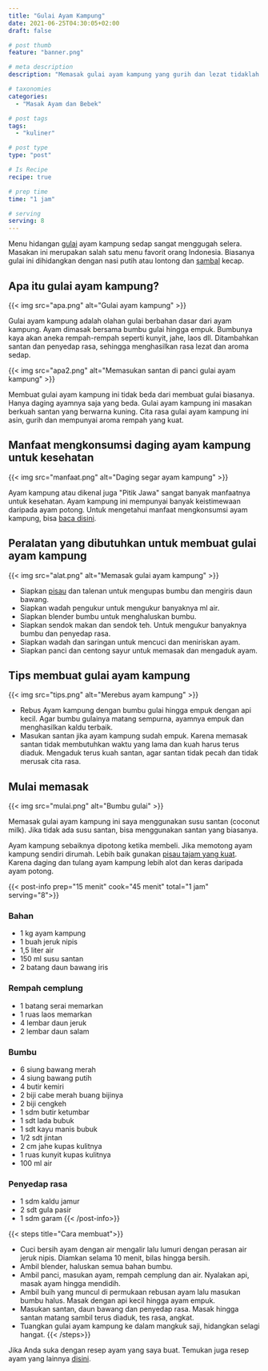 ```yaml
---
title: "Gulai Ayam Kampung"
date: 2021-06-25T04:30:05+02:00
draft: false

# post thumb
feature: "banner.png"

# meta description
description: "Memasak gulai ayam kampung yang gurih dan lezat tidaklah susah. Resep gulai ayam sederhana ini, mudah untuk dibuat sendiri dirumah."

# taxonomies
categories:
  - "Masak Ayam dan Bebek"

# post tags
tags:
  - "kuliner"

# post type
type: "post"

# Is Recipe
recipe: true

# prep time
time: "1 jam"

# serving
serving: 8
---
```

Menu hidangan [gulai](/resep/gulai-tunjang/) ayam kampung sedap sangat menggugah selera. Masakan ini merupakan salah satu menu favorit orang Indonesia. Biasanya gulai ini dihidangkan dengan nasi putih atau lontong dan [sambal](/categories/sambal/) kecap.

## Apa itu gulai ayam kampung?

{{< img src="apa.png" alt="Gulai ayam kampung" >}}

Gulai ayam kampung adalah olahan gulai berbahan dasar dari ayam kampung. Ayam dimasak bersama bumbu gulai hingga empuk. Bumbunya kaya akan aneka rempah-rempah seperti kunyit, jahe, laos dll. Ditambahkan santan dan penyedap rasa, sehingga menghasilkan rasa lezat dan aroma sedap.

{{< img src="apa2.png" alt="Memasukan santan di panci gulai ayam kampung" >}}

Membuat gulai ayam kampung ini tidak beda dari membuat gulai biasanya. Hanya daging ayamnya saja yang beda. Gulai ayam kampung ini masakan berkuah santan yang berwarna kuning. Cita rasa gulai ayam kampung ini asin, gurih dan mempunyai aroma rempah yang kuat.

## Manfaat mengkonsumsi daging ayam kampung untuk kesehatan

{{< img src="manfaat.png" alt="Daging segar ayam kampung" >}}

Ayam kampung atau dikenal juga "Pitik Jawa" sangat banyak manfaatnya untuk kesehatan. Ayam kampung ini mempunyai banyak keistimewaan daripada ayam potong. Untuk mengetahui manfaat mengkonsumsi ayam kampung, bisa [baca disini](/resep/resep-soto-ayam-sederhana/).

## Peralatan yang dibutuhkan untuk membuat gulai ayam kampung

{{< img src="alat.png" alt="Memasak gulai ayam kampung" >}}

-   Siapkan [pisau](https://s.click.aliexpress.com/e/_AeB8hl) dan talenan untuk mengupas bumbu dan mengiris daun bawang.
-   Siapkan wadah pengukur untuk mengukur banyaknya ml air.
-   Siapkan blender bumbu untuk menghaluskan bumbu.
-   Siapkan sendok makan dan sendok teh. Untuk mengukur banyaknya bumbu dan penyedap rasa.
-   Siapkan wadah dan saringan untuk mencuci dan meniriskan ayam.
-   Siapkan panci dan centong sayur untuk memasak dan mengaduk ayam.

## Tips membuat gulai ayam kampung

{{< img src="tips.png" alt="Merebus ayam kampung" >}}

-   Rebus Ayam kampung dengan bumbu gulai hingga empuk dengan api kecil. Agar bumbu gulainya matang sempurna, ayamnya empuk dan menghasilkan kaldu terbaik.
-   Masukan santan jika ayam kampung sudah empuk. Karena memasak santan tidak membutuhkan waktu yang lama dan kuah harus terus diaduk. Mengaduk terus kuah santan, agar santan tidak pecah dan tidak merusak cita rasa.

## Mulai memasak

{{< img src="mulai.png" alt="Bumbu gulai" >}}

Memasak gulai ayam kampung ini saya menggunakan susu santan (coconut milk). Jika tidak ada susu santan, bisa menggunakan santan yang biasanya.

Ayam kampung sebaiknya dipotong ketika membeli. Jika memotong ayam kampung sendiri dirumah. Lebih baik gunakan [pisau tajam yang kuat](https://s.click.aliexpress.com/e/_ABJJqr). Karena daging dan tulang ayam kampung lebih alot dan keras daripada ayam potong.

{{< post-info prep="15 menit" cook="45 menit" total="1 jam" serving="8">}}

### Bahan

-   1 kg ayam kampung
-   1 buah jeruk nipis
-   1,5 liter air
-   150 ml susu santan
-   2 batang daun bawang iris

### Rempah cemplung

-   1 batang serai memarkan
-   1 ruas laos memarkan
-   4 lembar daun jeruk
-   2 lembar daun salam

### Bumbu

-   6 siung bawang merah
-   4 siung bawang putih
-   4 butir kemiri
-   2 biji cabe merah buang bijinya
-   2 biji cengkeh
-   1 sdm butir ketumbar
-   1 sdt lada bubuk
-   1 sdt kayu manis bubuk
-   1/2 sdt jintan
-   2 cm jahe kupas kulitnya
-   1 ruas kunyit kupas kulitnya
-   100 ml air

### Penyedap rasa

-   1 sdm kaldu jamur
-   2 sdt gula pasir
-   1 sdm garam
{{< /post-info>}}

{{< steps title="Cara membuat">}}
-   Cuci bersih ayam dengan air mengalir lalu lumuri dengan perasan air jeruk nipis. Diamkan selama 10 menit, bilas hingga bersih.
-   Ambil blender, haluskan semua bahan bumbu.
-   Ambil panci, masukan ayam, rempah cemplung dan air. Nyalakan api, masak ayam hingga mendidih.
-   Ambil buih yang muncul di permukaan rebusan ayam lalu masukan bumbu halus. Masak dengan api kecil hingga ayam empuk.
-   Masukan santan, daun bawang dan penyedap rasa. Masak hingga santan matang sambil terus diaduk, tes rasa, angkat.
-   Tuangkan gulai ayam kampung ke dalam mangkuk saji, hidangkan selagi hangat.
{{< /steps>}}

Jika Anda suka dengan resep ayam yang saya buat. Temukan juga resep ayam yang lainnya [disini](/categories/masak-ayam-dan-bebek/).